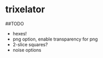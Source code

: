 # trixelator

##TODO
- hexes!
- png option, enable transparency for png
- 2-slice squares?
- noise options
